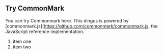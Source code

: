 ## Try CommonMark
You can try Commonmark here. This dingus is powered by [commonmark.js](https://github.com/commonmark/commonmark.js, the JavaScript reference implementation.

1. item one
2. item two

